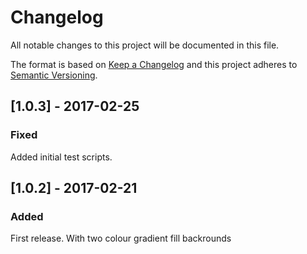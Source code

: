 # Changelog
All notable changes to this project will be documented in this file.

The format is based on [Keep a Changelog](http://keepachangelog.com/en/1.0.0/)
and this project adheres to [Semantic Versioning](http://semver.org/spec/v2.0.0.html).

## [1.0.3] - 2017-02-25
### Fixed 
Added initial test scripts.

## [1.0.2] - 2017-02-21
### Added
First release. With two colour gradient fill backrounds
